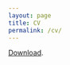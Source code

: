 ```yaml
---
layout: page
title: CV
permalink: /cv/
---
```


[Download](/research/CV_Miao_Li20180918.pdf).


<!-- {% include embedpdf.html url="/research/CV_Miao_Li20180918.pdf" width=100 height=800 %} -->

<!-- <iframe src="https://drive.google.com/file/d/1HkBMsCK_gXslQIhRw2zP4uludlI4FHkM/view?usp=sharing" style="width:600px; height:500px;" frameborder="0"></iframe> -->

<object data="/research/CV_Miao_Li20180918.pdf" type="application/pdf" width="700px" height="700px"> 
<!-- <embed src="https://drive.google.com/file/d/1HkBMsCK_gXslQIhRw2zP4uludlI4FHkM/view?usp=sharing" width="500" height="375"> -->
</object> 

